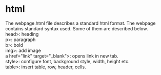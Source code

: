 # html
The webpage.html file describes a standard html format. The webpage contains standard syntax used. Some of them are described below.<br>
head>: heading<br>
p>: paragraph<br>
b>: bold<br>
img>: add image<br>
a href="link" target="_blank">: opens link in new tab.<br>
style>: configure font, background style, width, height etc.<br>
table><tr><th><td>: insert table, row, header, cells.
